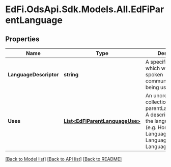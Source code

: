 # EdFi.OdsApi.Sdk.Models.All.EdFiParentLanguage
## Properties

Name | Type | Description | Notes
------------ | ------------- | ------------- | -------------
**LanguageDescriptor** | **string** | A specification of which written or spoken communication is being used. | 
**Uses** | [**List&lt;EdFiParentLanguageUse&gt;**](EdFiParentLanguageUse.md) | An unordered collection of parentLanguageUses. A description of how the language is used (e.g. Home Language, Native Language, Spoken Language). | [optional] 

[[Back to Model list]](../README.md#documentation-for-models) [[Back to API list]](../README.md#documentation-for-api-endpoints) [[Back to README]](../README.md)

